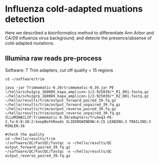 # Influenza cold-adapted muations detection

Here we described a bioinformatics method to differentiate Ann Arbor and CA/09 influenza virus background; and detecte the presence/absense of cold-adapted mutations.

## Illumina raw reads pre-process

Software: T
Trim adapters, cut off quality < 15 regions

```
cd ~/software/trim

java -jar Trimmomatic-0.39/trimmomatic-0.39.jar PE ~/hello/schu1grp_160089_kapa_amplicon-1/2-925039/*_R1_001.fastq.gz ~/hello/schu1grp_160089_kapa_amplicon-1/2-925039/*_R2_001.fastq.gz ~/hello/results/trim/output_forward_paired_39.fq.gz ~/hello/results/trim/output_forward_unpaired_39.fq.gz ~/hello/results/trim/output_reverse_paired_39.fq.gz ~/hello/results/trim/output_reverse_unpaired_39.fq.gz ILLUMINACLIP:Trimmomatic-0.39/adapters/TruSeq3-PE-2.fa:6:8:10:2:keepBothReads SLIDINGWINDOW:4:15 LEADING:3 TRAILING:3 MINLEN:36

#check the quality
cd ~/hello/results/trim
~/software/QC/FastQC/fastqc -o ~/hello/results/QC output_forward_paired_39.fq.gz 
~/software/QC/FastQC/fastqc -o ~/hello/results/QC output_reverse_paired_39.fq.gz 
```
